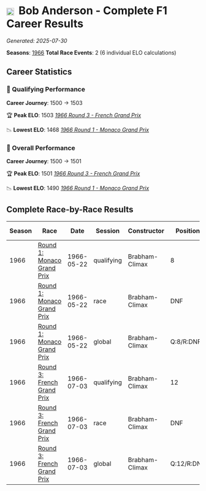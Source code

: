 # <img src="https://upload.wikimedia.org/wikipedia/commons/thumb/8/83/Flag_of_the_United_Kingdom_%283-5%29.svg/512px-Flag_of_the_United_Kingdom_%283-5%29.svg.png?20250726143817" alt="United Kingdom" width="20" height="auto" style="vertical-align: middle; margin-right: 5px;" onerror="this.outerHTML='🇬🇧'; this.style.marginRight='5px';"/> Bob Anderson - Complete F1 Career Results

*Generated: 2025-07-30*

**Seasons**: [1966](../seasons/1966-season-report)
**Total Race Events**: 2 (6 individual ELO calculations)

## Career Statistics

### 🏁 Qualifying Performance
**Career Journey**: 1500 → 1503

🏆 **Peak ELO**: 1503
   *[1966 Round 3 - French Grand Prix](../seasons/1966-season-report#round-3-french-grand-prix)*

📉 **Lowest ELO**: 1468
   *[1966 Round 1 - Monaco Grand Prix](../seasons/1966-season-report#round-1-monaco-grand-prix)*

### 🌟 Overall Performance
**Career Journey**: 1500 → 1501

🏆 **Peak ELO**: 1501
   *[1966 Round 3 - French Grand Prix](../seasons/1966-season-report#round-3-french-grand-prix)*

📉 **Lowest ELO**: 1490
   *[1966 Round 1 - Monaco Grand Prix](../seasons/1966-season-report#round-1-monaco-grand-prix)*


## Complete Race-by-Race Results

| Season | Race | Date | Session | Constructor | Position | Starting ELO | ELO Change | Final ELO | Teammate |
|--------|------|------|---------|-------------|----------|--------------|------------|-----------|----------|
| 1966 | [Round 1: Monaco Grand Prix](../seasons/1966-season-report#round-1-monaco-grand-prix) | 1966-05-22 | qualifying | Brabham-Climax | 8 | 1500 | -32 | 1468 | <img src="https://upload.wikimedia.org/wikipedia/commons/3/3e/Flag_of_New_Zealand.svg" alt="New Zealand" width="20" height="auto" style="vertical-align: middle; margin-right: 5px;" onerror="this.outerHTML='🇳🇿'; this.style.marginRight='5px';"/> Denny Hulme |
| 1966 | [Round 1: Monaco Grand Prix](../seasons/1966-season-report#round-1-monaco-grand-prix) | 1966-05-22 | race | Brabham-Climax | DNF | 1500 | N/A | 1500 | <img src="https://upload.wikimedia.org/wikipedia/commons/3/3e/Flag_of_New_Zealand.svg" alt="New Zealand" width="20" height="auto" style="vertical-align: middle; margin-right: 5px;" onerror="this.outerHTML='🇳🇿'; this.style.marginRight='5px';"/> Denny Hulme |
| 1966 | [Round 1: Monaco Grand Prix](../seasons/1966-season-report#round-1-monaco-grand-prix) | 1966-05-22 | global | Brabham-Climax | Q:8/R:DNF | 1500 | -10 | 1490 | <img src="https://upload.wikimedia.org/wikipedia/commons/3/3e/Flag_of_New_Zealand.svg" alt="New Zealand" width="20" height="auto" style="vertical-align: middle; margin-right: 5px;" onerror="this.outerHTML='🇳🇿'; this.style.marginRight='5px';"/> Denny Hulme |
| 1966 | [Round 3: French Grand Prix](../seasons/1966-season-report#round-3-french-grand-prix) | 1966-07-03 | qualifying | Brabham-Climax | 12 | 1468 | +35 | 1503 | Jo Bonnier |
| 1966 | [Round 3: French Grand Prix](../seasons/1966-season-report#round-3-french-grand-prix) | 1966-07-03 | race | Brabham-Climax | DNF | 1500 | N/A | 1500 | Jo Bonnier |
| 1966 | [Round 3: French Grand Prix](../seasons/1966-season-report#round-3-french-grand-prix) | 1966-07-03 | global | Brabham-Climax | Q:12/R:DNF | 1490 | +11 | 1501 | Jo Bonnier |
